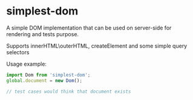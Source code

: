 # simplest-dom

A simple DOM implementation that can be used on server-side for rendering and tests purpose.

Supports innerHTML\outerHTML, createElement and some simple query selectors

Usage example:
```js
import Dom from 'simplest-dom';
global.document = new Dom();

// test cases would think that document exists
```
